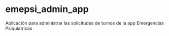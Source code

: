 # emepsi_admin_app
Aplicación para administrar las solicitudes de turnos de la app Emergencias Psiquiatricas
